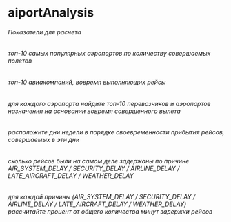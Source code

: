 ﻿# aiportAnalysis
###### Показатели для расчета
###### топ-10 самых популярных аэропортов по количеству совершаемых полетов
###### топ-10 авиакомпаний, вовремя выполняющих рейсы
###### для каждого аэропорта найдите топ-10 перевозчиков и аэропортов назначения на основании вовремя совершенного вылета
###### расположите дни недели в порядке своевременности прибытия рейсов, совершаемых в эти дни 
###### сколько рейсов были на самом деле задержаны по причине  AIR_SYSTEM_DELAY / SECURITY_DELAY / AIRLINE_DELAY / LATE_AIRCRAFT_DELAY / WEATHER_DELAY
###### для каждой причины (AIR_SYSTEM_DELAY / SECURITY_DELAY / AIRLINE_DELAY / LATE_AIRCRAFT_DELAY / WEATHER_DELAY) рассчитайте процент от общего количества минут задержки рейсов 
